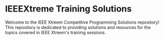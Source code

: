 # IEEEXtreme Training Solutions
Welcome to the IEEE Xtreem Competitive Programming Solutions repository!
This repository is dedicated to providing solutions and resources for the topics covered in IEEE Xtreem's training sessions.
